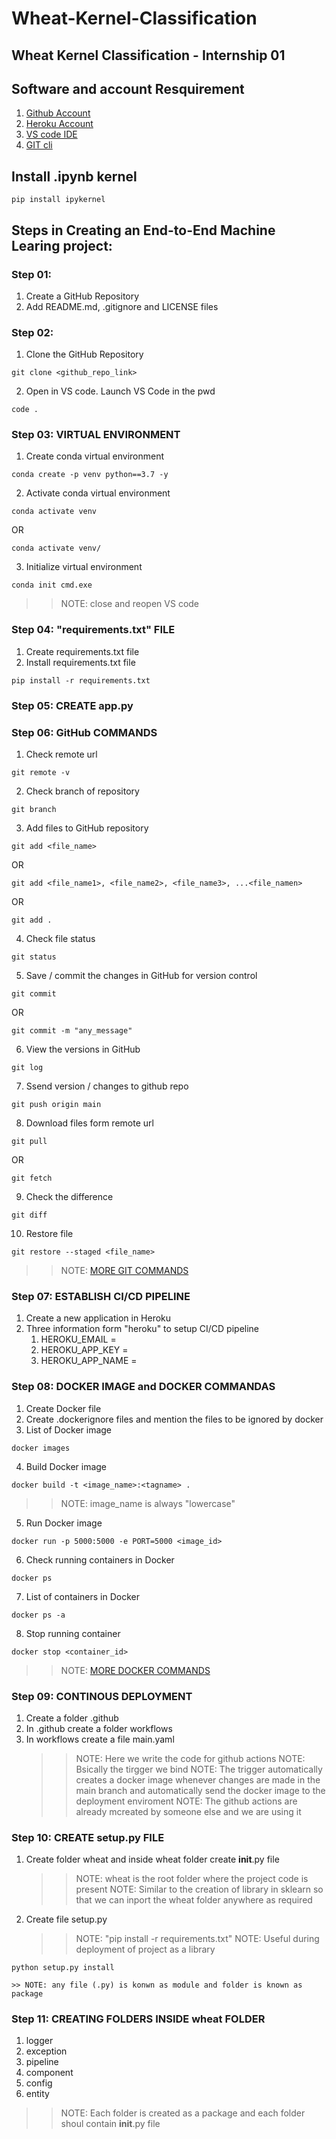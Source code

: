# Wheat-Kernel-Classification
## Wheat Kernel Classification - Internship 01

## Software and account Resquirement
1. [Github Account](https://github.com)
2. [Heroku Account](https://dashboard.heroku.com/login)
3. [VS code IDE](https://code.visualstudio.com/download)
4. [GIT cli](https://git-scm.com/downloads)

## Install .ipynb kernel
```
pip install ipykernel
```

## Steps in Creating an End-to-End Machine Learing project:
### Step 01:
1. Create a GitHub Repository
2. Add README.md, .gitignore and LICENSE files

### Step 02:
1. Clone the GitHub Repository
```
git clone <github_repo_link>
```
2. Open in VS code. Launch VS Code in the pwd
```
code .
```

### Step 03: VIRTUAL ENVIRONMENT 
1. Create conda virtual environment 
```
conda create -p venv python==3.7 -y
```
2. Activate conda virtual environment
```
conda activate venv
```
OR
```
conda activate venv/
```
3. Initialize virtual environment 
```
conda init cmd.exe
```
>> NOTE: close and reopen VS code

### Step 04: "requirements.txt" FILE
1. Create requirements.txt file
2. Install requirements.txt file
```
pip install -r requirements.txt
``` 

### Step 05: CREATE app.py

### Step 06: GitHub COMMANDS
1. Check remote url
```
git remote -v
```
2. Check branch of repository
```
git branch
```
3. Add files to GitHub repository
```
git add <file_name>
```
OR
```
git add <file_name1>, <file_name2>, <file_name3>, ...<file_namen>
```
OR
```
git add .
```
4. Check file status
```
git status
```
5. Save / commit the changes in GitHub for version control 
```
git commit
```
OR 
```
git commit -m "any_message"
```
6. View the versions in GitHub
```
git log
```
7. Ssend version / changes to github repo
```
git push origin main
```
8. Download files form remote url
```
git pull
```
OR
```
git fetch
```
9. Check the difference
```
git diff
```
10. Restore file
```
git restore --staged <file_name>
```
>>NOTE: [MORE GIT COMMANDS](https://git-scm.com/docs/gittutorial)

### Step 07: ESTABLISH CI/CD PIPELINE 
1. Create a new application in Heroku
2. Three information form "heroku" to setup CI/CD pipeline
    1. HEROKU_EMAIL = 
    2. HEROKU_APP_KEY = 
    3. HEROKU_APP_NAME = 

### Step 08: DOCKER IMAGE and DOCKER COMMANDAS
1. Create Docker file 
2. Create .dockerignore files and mention the files to be ignored by docker
3. List of Docker image
```
docker images
```
4. Build Docker image
```
docker build -t <image_name>:<tagname> .
```
>> NOTE: image_name is always "lowercase"
5. Run Docker image
```
docker run -p 5000:5000 -e PORT=5000 <image_id>
```
6. Check running containers in Docker 
```
docker ps
```
7. List of containers in Docker
```
docker ps -a
```
8. Stop running container
```
docker stop <container_id>
```
>>NOTE: [MORE DOCKER COMMANDS](https://docs.docker.com/engine/reference/commandline/docker/)

### Step 09: CONTINOUS DEPLOYMENT
1. Create a folder .github
2. In .github create a folder workflows
3. In workflows create a file main.yaml 
    >> NOTE: Here we write the code for github actions
    >> NOTE: Bsically the tirgger we bind
    >> NOTE: The trigger automatically creates a docker image whenever changes are made in the main branch and automatically send the docker image to the deployment enviroment
    >>NOTE: The github actions are already mcreated by someone else and we are using it

### Step 10: CREATE setup.py FILE
1. Create folder wheat and inside wheat folder create __init__.py file
    >> NOTE: wheat is the root folder where the project code is present
    >> NOTE: Similar to the creation of library in sklearn so that we can inport the wheat folder anywhere as required
2. Create file setup.py
    >> NOTE: "pip install -r requirements.txt" 
    >> NOTE: Useful during deployment of project as a library
```
python setup.py install
```
    >> NOTE: any file (.py) is konwn as module and folder is known as package

### Step 11: CREATING FOLDERS INSIDE wheat FOLDER
1. logger
2. exception
3. pipeline
4. component
5. config
6. entity
>> NOTE: Each folder is created as a package and each folder shoul contain __init__.py file

